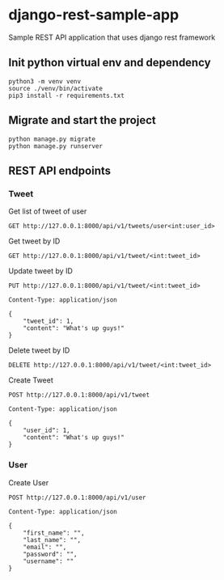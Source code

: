# django-rest-sample-app
Sample REST API application that uses django rest framework


## Init python virtual env and dependency
```
python3 -m venv venv
source ./venv/bin/activate
pip3 install -r requirements.txt
```

## Migrate and start the project
```
python manage.py migrate
python manage.py runserver
```


## REST API endpoints

### Tweet

Get list of tweet of user
```
GET http://127.0.0.1:8000/api/v1/tweets/user<int:user_id>
```

Get tweet by ID
```
GET http://127.0.0.1:8000/api/v1/tweet/<int:tweet_id>
```

Update tweet by ID
```
PUT http://127.0.0.1:8000/api/v1/tweet/<int:tweet_id>

Content-Type: application/json

{
    "tweet_id": 1,
    "content": "What's up guys!" 
}
```

Delete tweet by ID
```
DELETE http://127.0.0.1:8000/api/v1/tweet/<int:tweet_id>
```

Create Tweet
```
POST http://127.0.0.1:8000/api/v1/tweet

Content-Type: application/json

{
    "user_id": 1,
    "content": "What's up guys!" 
}
```

### User

Create User
```
POST http://127.0.0.1:8000/api/v1/user

Content-Type: application/json

{
    "first_name": "",
    "last_name": "",
    "email": "",
    "password": "",
    "username": ""
}
```